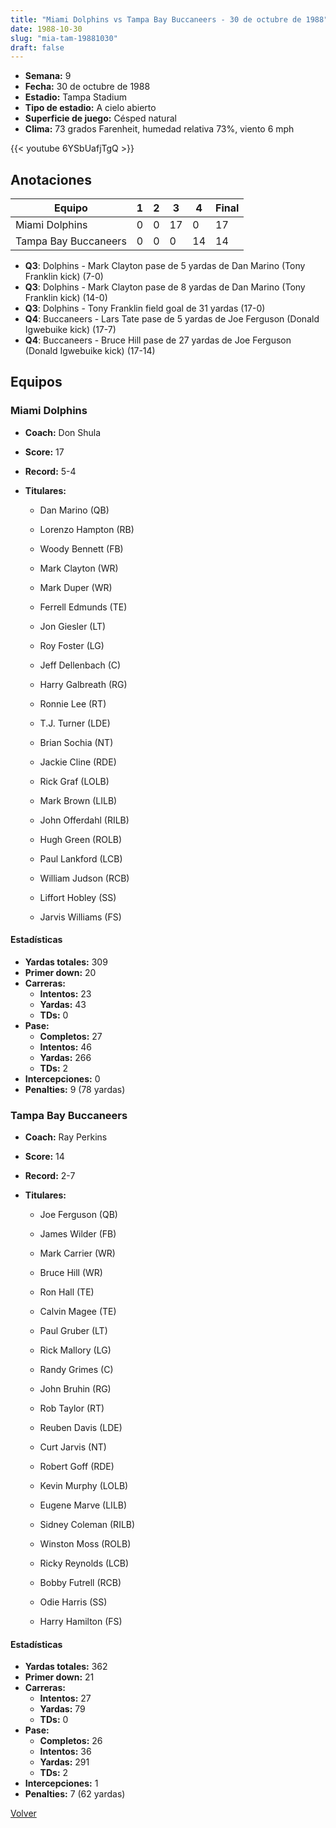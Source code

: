 ```yaml
---
title: "Miami Dolphins vs Tampa Bay Buccaneers - 30 de octubre de 1988"
date: 1988-10-30
slug: "mia-tam-19881030"
draft: false
---
```


- **Semana:** 9
- **Fecha:** 30 de octubre de 1988
- **Estadio:** Tampa Stadium
- **Tipo de estadio:** A cielo abierto
- **Superficie de juego:** Césped natural
- **Clima:** 73 grados Farenheit, humedad relativa 73%, viento 6 mph


{{< youtube 6YSbUafjTgQ >}}


## Anotaciones
| Equipo | 1 | 2 | 3 | 4 | Final |
|--------|---|---|---|---|-------|
| Miami Dolphins  | 0 | 0 | 17 | 0  | 17 |
| Tampa Bay Buccaneers  | 0 | 0 | 0 | 14  | 14 |
- **Q3**: Dolphins - Mark Clayton pase de 5 yardas de Dan Marino (Tony Franklin kick) (7-0)
- **Q3**: Dolphins - Mark Clayton pase de 8 yardas de Dan Marino (Tony Franklin kick) (14-0)
- **Q3**: Dolphins - Tony Franklin field goal de 31 yardas (17-0)
- **Q4**: Buccaneers - Lars Tate pase de 5 yardas de Joe Ferguson (Donald Igwebuike kick) (17-7)
- **Q4**: Buccaneers - Bruce Hill pase de 27 yardas de Joe Ferguson (Donald Igwebuike kick) (17-14)


## Equipos


### Miami Dolphins
* **Coach:** Don Shula
* **Score:** 17
* **Record:** 5-4
* **Titulares:** 

  * Dan Marino (QB) 

  * Lorenzo Hampton (RB) 

  * Woody Bennett (FB) 

  * Mark Clayton (WR) 

  * Mark Duper (WR) 

  * Ferrell Edmunds (TE) 

  * Jon Giesler (LT) 

  * Roy Foster (LG) 

  * Jeff Dellenbach (C) 

  * Harry Galbreath (RG) 

  * Ronnie Lee (RT) 

  * T.J. Turner (LDE) 

  * Brian Sochia (NT) 

  * Jackie Cline (RDE) 

  * Rick Graf (LOLB) 

  * Mark Brown (LILB) 

  * John Offerdahl (RILB) 

  * Hugh Green (ROLB) 

  * Paul Lankford (LCB) 

  * William Judson (RCB) 

  * Liffort Hobley (SS) 

  * Jarvis Williams (FS) 

#### Estadísticas
* **Yardas totales:** 309
* **Primer down:** 20
* **Carreras:**
  * **Intentos:** 23
  * **Yardas:** 43
  * **TDs:** 0
* **Pase:**
  * **Completos:** 27
  * **Intentos:** 46
  * **Yardas:** 266
  * **TDs:** 2
* **Intercepciones:** 0
* **Penalties:** 9 (78 yardas)

### Tampa Bay Buccaneers
* **Coach:** Ray Perkins
* **Score:** 14
* **Record:** 2-7
* **Titulares:** 

  * Joe Ferguson (QB) 

  * James Wilder (FB) 

  * Mark Carrier (WR) 

  * Bruce Hill (WR) 

  * Ron Hall (TE) 

  * Calvin Magee (TE) 

  * Paul Gruber (LT) 

  * Rick Mallory (LG) 

  * Randy Grimes (C) 

  * John Bruhin (RG) 

  * Rob Taylor (RT) 

  * Reuben Davis (LDE) 

  * Curt Jarvis (NT) 

  * Robert Goff (RDE) 

  * Kevin Murphy (LOLB) 

  * Eugene Marve (LILB) 

  * Sidney Coleman (RILB) 

  * Winston Moss (ROLB) 

  * Ricky Reynolds (LCB) 

  * Bobby Futrell (RCB) 

  * Odie Harris (SS) 

  * Harry Hamilton (FS) 

#### Estadísticas
* **Yardas totales:** 362
* **Primer down:** 21
* **Carreras:**
  * **Intentos:** 27
  * **Yardas:** 79
  * **TDs:** 0
* **Pase:**
  * **Completos:** 26
  * **Intentos:** 36
  * **Yardas:** 291
  * **TDs:** 2
* **Intercepciones:** 1
* **Penalties:** 7 (62 yardas)


[Volver](/historia/1988)
